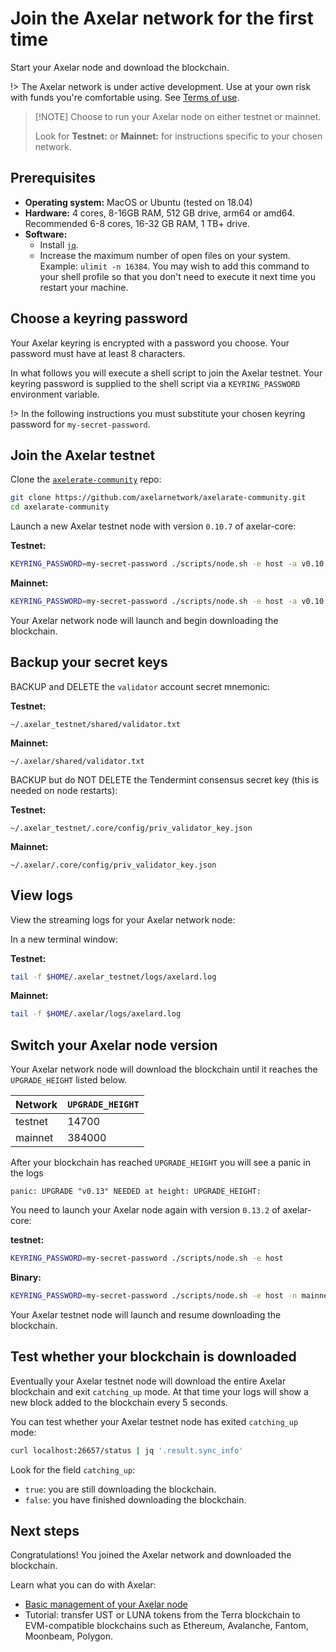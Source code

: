 # Join the Axelar network for the first time

Start your Axelar node and download the blockchain.

!> The Axelar network is under active development.  Use at your own risk with funds you're comfortable using.  See [Terms of use](/terms-of-use).

> [!NOTE] Choose to run your Axelar node on either testnet or mainnet.
>
> Look for **Testnet:** or **Mainnet:** for instructions specific to your chosen network.

## Prerequisites

* **Operating system:**  MacOS or Ubuntu (tested on 18.04)
* **Hardware:** 4 cores, 8-16GB RAM, 512 GB drive, arm64 or amd64. Recommended 6-8 cores, 16-32 GB RAM, 1 TB+ drive.
* **Software:**
    * Install [`jq`](https://stedolan.github.io/jq/download/).
    * Increase the maximum number of open files on your system.  Example: `ulimit -n 16384`.  You may wish to add this command to your shell profile so that you don't need to execute it next time you restart your machine.

## Choose a keyring password

Your Axelar keyring is encrypted with a password you choose.  Your password must have at least 8 characters.

In what follows you will execute a shell script to join the Axelar testnet.  Your keyring password is supplied to the shell script via a `KEYRING_PASSWORD` environment variable.

!> In the following instructions you must substitute your chosen keyring password for `my-secret-password`.

## Join the Axelar testnet

Clone the [`axelerate-community`](https://github.com/axelarnetwork/axelarate-community) repo:

```bash
git clone https://github.com/axelarnetwork/axelarate-community.git
cd axelarate-community
```

Launch a new Axelar testnet node with version `0.10.7` of axelar-core:

**Testnet:**
```bash
KEYRING_PASSWORD=my-secret-password ./scripts/node.sh -e host -a v0.10.7
```

**Mainnet:**
```bash
KEYRING_PASSWORD=my-secret-password ./scripts/node.sh -e host -a v0.10.7 -n mainnet
```

Your Axelar network node will launch and begin downloading the blockchain.

## Backup your secret keys

BACKUP and DELETE the `validator` account secret mnemonic:

**Testnet:**
```
~/.axelar_testnet/shared/validator.txt
```

**Mainnet:**
```
~/.axelar/shared/validator.txt
```

BACKUP but do NOT DELETE the Tendermint consensus secret key (this is needed on node restarts):

**Testnet:**
```
~/.axelar_testnet/.core/config/priv_validator_key.json
```

**Mainnet:**
```
~/.axelar/.core/config/priv_validator_key.json
```

## View logs

View the streaming logs for your Axelar network node:

In a new terminal window:

**Testnet:**
```bash
tail -f $HOME/.axelar_testnet/logs/axelard.log
```

**Mainnet:**
```bash
tail -f $HOME/.axelar/logs/axelard.log
```

## Switch your Axelar node version

Your Axelar network node will download the blockchain until it reaches the `UPGRADE_HEIGHT` listed below.

Network | `UPGRADE_HEIGHT` 
------- | -------- 
testnet | 14700
mainnet | 384000

After your blockchain has reached `UPGRADE_HEIGHT` you will see a panic in the logs

```
panic: UPGRADE "v0.13" NEEDED at height: UPGRADE_HEIGHT: 
```

You need to launch your Axelar node again with version `0.13.2` of axelar-core:

**testnet:**
```bash
KEYRING_PASSWORD=my-secret-password ./scripts/node.sh -e host
```

**Binary:**
```bash
KEYRING_PASSWORD=my-secret-password ./scripts/node.sh -e host -n mainnet
```

Your Axelar testnet node will launch and resume downloading the blockchain.

## Test whether your blockchain is downloaded

Eventually your Axelar testnet node will download the entire Axelar blockchain and exit `catching_up` mode.  At that time your logs will show a new block added to the blockchain every 5 seconds.

You can test whether your Axelar testnet node has exited `catching_up` mode:

```bash
curl localhost:26657/status | jq '.result.sync_info'
```

Look for the field `catching_up`:
* `true`: you are still downloading the blockchain.
* `false`: you have finished downloading the blockchain.

## Next steps

Congratulations!  You joined the Axelar network and downloaded the blockchain.

Learn what you can do with Axelar:

* [Basic management of your Axelar node](/setup/basic)
* Tutorial: transfer UST or LUNA tokens from the Terra blockchain to EVM-compatible blockchains such as Ethereum, Avalanche, Fantom, Moonbeam, Polygon.